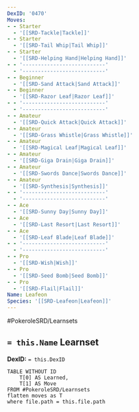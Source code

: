 ```yaml
---
DexID: '0470'
Moves:
- - Starter
  - '[[SRD-Tackle|Tackle]]'
- - Starter
  - '[[SRD-Tail Whip|Tail Whip]]'
- - Starter
  - '[[SRD-Helping Hand|Helping Hand]]'
- - '---------------------------'
  - '---------------------------'
- - Beginner
  - '[[SRD-Sand Attack|Sand Attack]]'
- - Beginner
  - '[[SRD-Razor Leaf|Razor Leaf]]'
- - '---------------------------'
  - '---------------------------'
- - Amateur
  - '[[SRD-Quick Attack|Quick Attack]]'
- - Amateur
  - '[[SRD-Grass Whistle|Grass Whistle]]'
- - Amateur
  - '[[SRD-Magical Leaf|Magical Leaf]]'
- - Amateur
  - '[[SRD-Giga Drain|Giga Drain]]'
- - Amateur
  - '[[SRD-Swords Dance|Swords Dance]]'
- - Amateur
  - '[[SRD-Synthesis|Synthesis]]'
- - '---------------------------'
  - '---------------------------'
- - Ace
  - '[[SRD-Sunny Day|Sunny Day]]'
- - Ace
  - '[[SRD-Last Resort|Last Resort]]'
- - Ace
  - '[[SRD-Leaf Blade|Leaf Blade]]'
- - '---------------------------'
  - '---------------------------'
- - Pro
  - '[[SRD-Wish|Wish]]'
- - Pro
  - '[[SRD-Seed Bomb|Seed Bomb]]'
- - Pro
  - '[[SRD-Flail|Flail]]'
Name: Leafeon
Species: '[[SRD-Leafeon|Leafeon]]'
---
```


#PokeroleSRD/Learnsets

## `= this.Name` Learnset

**DexID:** `= this.DexID`

```dataview
TABLE WITHOUT ID
    T[0] AS Learned,
    T[1] AS Move
FROM #PokeroleSRD/Learnsets
flatten moves as T
where file.path = this.file.path
```
